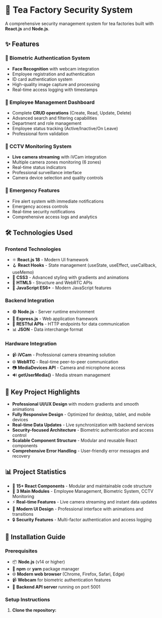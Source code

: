 # 🍃 Tea Factory Security System

A comprehensive security management system for tea factories built with **React.js** and **Node.js**.

## ✨ Features

### 🔐 Biometric Authentication System
- **Face Recognition** with webcam integration
- Employee registration and authentication
- ID card authentication system
- High-quality image capture and processing
- Real-time access logging with timestamps

### 👥 Employee Management Dashboard
- Complete **CRUD operations** (Create, Read, Update, Delete)
- Advanced search and filtering capabilities
- Department and role management
- Employee status tracking (Active/Inactive/On Leave)
- Professional form validation

### 🎥 CCTV Monitoring System
- **Live camera streaming** with iVCam integration
- Multiple camera zones monitoring (6 zones)
- Real-time status indicators
- Professional surveillance interface
- Camera device selection and quality controls

### 🚨 Emergency Features
- Fire alert system with immediate notifications
- Emergency access controls
- Real-time security notifications
- Comprehensive access logs and analytics

## 🛠️ Technologies Used

### Frontend Technologies
- ⚛️ **React.js 18** - Modern UI framework
- 🪝 **React Hooks** - State management (useState, useEffect, useCallback, useMemo)
- 🎨 **CSS3** - Advanced styling with gradients and animations
- 📱 **HTML5** - Structure and WebRTC APIs
- 🚀 **JavaScript ES6+** - Modern JavaScript features

### Backend Integration
- 🟢 **Node.js** - Server runtime environment
- 🚂 **Express.js** - Web application framework
- 🔗 **RESTful APIs** - HTTP endpoints for data communication
- 📊 **JSON** - Data interchange format

### Hardware Integration
- 📹 **iVCam** - Professional camera streaming solution
- 🌐 **WebRTC** - Real-time peer-to-peer communication
- 📷 **MediaDevices API** - Camera and microphone access
- 🔊 **getUserMedia()** - Media stream management

## 🎯 Key Project Highlights

- **Professional UI/UX Design** with modern gradients and smooth animations
- **Fully Responsive Design** - Optimized for desktop, tablet, and mobile devices
- **Real-time Data Updates** - Live synchronization with backend services
- **Security-focused Architecture** - Biometric authentication and access control
- **Scalable Component Structure** - Modular and reusable React components
- **Comprehensive Error Handling** - User-friendly error messages and recovery

## 📊 Project Statistics

- 📁 **15+ React Components** - Modular and maintainable code structure
- 🔧 **3 Main Modules** - Employee Management, Biometric System, CCTV Monitoring
- ⚡ **Real-time Features** - Live camera streaming and instant data updates
- 🎨 **Modern UI Design** - Professional interface with animations and transitions
- 🔒 **Security Features** - Multi-factor authentication and access logging

## 🚀 Installation Guide

### Prerequisites
- 📦 **Node.js** (v14 or higher)
- 📱 **npm** or **yarn** package manager
- 🌐 **Modern web browser** (Chrome, Firefox, Safari, Edge)
- 📹 **Webcam** for biometric authentication features
- 🔧 **Backend API server** running on port 5001

### Setup Instructions

1. **Clone the repository:**
